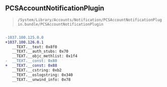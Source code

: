 ## PCSAccountNotificationPlugin

> `/System/Library/Accounts/Notification/PCSAccountNotificationPlugin.bundle/PCSAccountNotificationPlugin`

```diff

-1037.100.125.0.0
+1037.100.126.0.1
   __TEXT.__text: 0x8f0
   __TEXT.__auth_stubs: 0x70
   __TEXT.__objc_methlist: 0x1f4
-  __TEXT.__const: 0x80
+  __TEXT.__const: 0x88
   __TEXT.__cstring: 0xb2
   __TEXT.__oslogstring: 0x340
   __TEXT.__unwind_info: 0x78

```
